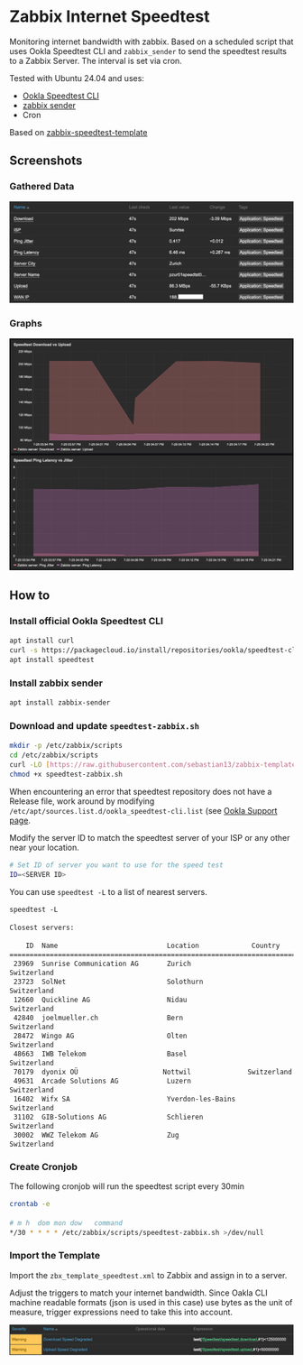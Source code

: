 # Zabbix Internet Speedtest

Monitoring internet bandwidth with zabbix. Based on a scheduled script that uses Ookla Speedtest CLI and `zabbix_sender` to send the speedtest results to a Zabbix Server. The interval is set via cron.

Tested with Ubuntu 24.04 and uses:
* [Ookla Speedtest CLI](https://www.speedtest.net/apps/cli)
* [zabbix sender](https://www.zabbix.com/documentation/current/en/manpages/zabbix_sender)
* Cron

Based on [zabbix-speedtest-template](https://github.com/sebastian13/zabbix-template-speedtest)

## Screenshots
### Gathered Data
![Latest Data](screenshots/data.png)

### Graphs
![Graphs](screenshots/graph.png)

## How to

### Install official Ookla Speedtest CLI
```bash
apt install curl
curl -s https://packagecloud.io/install/repositories/ookla/speedtest-cli/script.deb.sh | sudo bash
apt install speedtest
```

### Install zabbix sender
```bash
apt install zabbix-sender
```

### Download and update `speedtest-zabbix.sh`
```bash
mkdir -p /etc/zabbix/scripts
cd /etc/zabbix/scripts
curl -LO [https://raw.githubusercontent.com/sebastian13/zabbix-template-speedtest/master/scripts/speedtest-zabbix.sh](https://raw.githubusercontent.com/sjohner/zabbix-speedtest/refs/heads/master/scripts/speedtest-zabbix.sh)
chmod +x speedtest-zabbix.sh
```

When encountering an error that speedtest repository does not have a Release file, work around by modifying `/etc/apt/sources.list.d/ookla_speedtest-cli.list` (see [Ookla Support page](https://support.ookla.com/hc/en-us/articles/32139787616141-Ubuntu-24-04-noble).

Modify the server ID to match the speedtest server of your ISP or any other near your location.

```bash
# Set ID of server you want to use for the speed test
ID=<SERVER ID>
```
You can use `speedtest -L` to a list of nearest servers. 

```
speedtest -L

Closest servers:

    ID  Name                           Location             Country
==============================================================================
 23969  Sunrise Communication AG       Zurich               Switzerland
 23723  SolNet                         Solothurn            Switzerland
 12660  Quickline AG                   Nidau                Switzerland
 42840  joelmueller.ch                 Bern                 Switzerland
 28472  Wingo AG                       Olten                Switzerland
 48663  IWB Telekom                    Basel                Switzerland
 70179  dyonix OÜ                     Nottwil              Switzerland
 49631  Arcade Solutions AG            Luzern               Switzerland
 16402  Wifx SA                        Yverdon-les-Bains    Switzerland
 31102  GIB-Solutions AG               Schlieren            Switzerland
 30002  WWZ Telekom AG                 Zug                  Switzerland
```

### Create Cronjob
The following cronjob will run the speedtest script every 30min
```bash
crontab -e

# m h  dom mon dow   command
*/30 * * * * /etc/zabbix/scripts/speedtest-zabbix.sh >/dev/null
```

### Import the Template
Import the `zbx_template_speedtest.xml` to Zabbix and assign in to a server.

Adjust the triggers to match your internet bandwidth. Since Oakla CLI machine readable formats (json is used in this case) use bytes as the unit of measure, trigger expressions need to take this into account.

![Triggers](screenshots/triggers.png)
